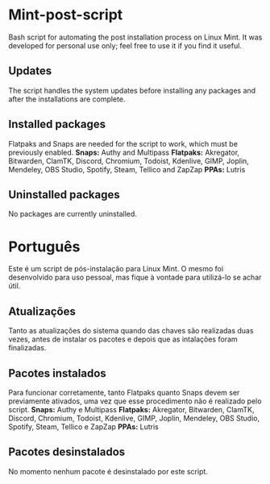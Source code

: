 # Mint-post-script
Bash script for automating the post installation process on Linux Mint. It was developed for personal use only; feel free to use it if you find it useful.

## Updates
The script handles the system updates before installing any packages and after the installations are complete.

## Installed packages
Flatpaks and Snaps are needed for the script to work, which must be previously enabled.
**Snaps:** Authy and Multipass
**Flatpaks:** Akregator, Bitwarden, ClamTK, Discord, Chromium, Todoist, Kdenlive, GIMP, Joplin, Mendeley, OBS Studio, Spotify, Steam, Tellico and ZapZap
**PPAs:** Lutris

## Uninstalled packages
No packages are currently uninstalled.

# Português
Este é um script de pós-instalação para Linux Mint. O mesmo foi desenvolvido para uso pessoal, mas fique à vontade para utilizá-lo se achar útil.

## Atualizações
Tanto as atualizações do sistema quando das chaves são realizadas duas vezes, antes de instalar os pacotes e depois que as intalações foram finalizadas.

## Pacotes instalados
Para funcionar corretamente, tanto Flatpaks quanto Snaps devem ser previamente ativados, uma vez que esse procedimento não é realizado pelo script.
**Snaps:** Authy e Multipass
**Flatpaks:** Akregator, Bitwarden, ClamTK, Discord, Chromium, Todoist, Kdenlive, GIMP, Joplin, Mendeley, OBS Studio, Spotify, Steam, Tellico e ZapZap
**PPAs:** Lutris

## Pacotes desinstalados
No momento nenhum pacote é desinstalado por este script.
